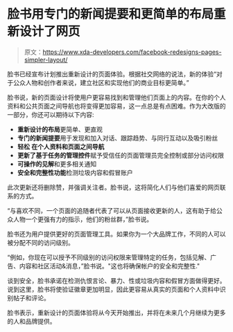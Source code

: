 # 脸书用专门的新闻提要和更简单的布局重新设计了网页

> 原文：<https://www.xda-developers.com/facebook-redesigns-pages-simpler-layout/>

脸书已经宣布计划推出重新设计的页面体验。根据社交网络的说法，新的体验“对于公众人物和创作者来说，建立社区和实现他们的商业目标更简单。”

脸书说，新的页面设计将使用户更容易找到和管理他们页面上的内容。在你的个人资料和公共页面之间导航也将变得更加容易，这一点总是有点困难。作为大改版的一部分，你还可以期待以下内容:

*   **重新设计的布局**更简单、更直观
*   **专门的新闻提要**用于发现和加入对话、跟踪趋势、与同行互动以及吸引粉丝
*   **轻松** **在个人资料和页面之间导航**
*   **更新了基于任务的管理控件**赋予受信任的页面管理员完全控制或部分访问权限
*   **可操作的见解**和更多相关通知
*   **安全和完整性功能**检测垃圾内容和假冒账户

此次更新还将删除赞，并强调关注者。脸书说，这将简化人们与他们喜爱的网页联系的方式。

“与喜欢不同，一个页面的追随者代表了可以从页面接收更新的人，这有助于给公众人物一个更强有力的指示，他们的粉丝群，”脸书说。

脸书还为用户提供更好的页面管理工具。如果你为一个大品牌工作，不同的人可以被分配不同的访问级别。

“例如，你现在可以授予不同级别的访问权限来管理特定的任务，包括见解、广告、内容和社区活动&消息，”脸书说。"这也将确保帐户的安全和完整性."

谈到安全，脸书承诺在检测仇恨言论、暴力、性或垃圾内容和假冒方面做得更好。说到这里，脸书将使验证徽章更加明显，因此更容易从真实的页面和个人资料中识别帖子和评论。

脸书表示，重新设计的页面体验将从今天开始推出，并将在未来几个月继续为更多的人和品牌提供。